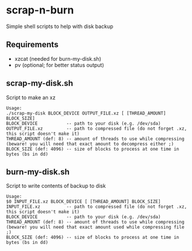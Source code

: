 # scrap-n-burn
Simple shell scripts to help with disk backup

## Requirements
 * xzcat (needed for burn-my-disk.sh)
 * pv (optional; for better status output)

## scrap-my-disk.sh
Script to make an xz

```
Usage:
./scrap-my-disk BLOCK_DEVICE OUTPUT_FILE.xz [ [THREAD_AMOUNT] BLOCK_SIZE]
BLOCK_DEVICE           -- path to your disk (e.g. /dev/sda)
OUTPUT_FILE.xz         -- path to compressed file (do not forget .xz, this script doesn't make it)
THREAD_AMOUNT (def: 8) -- amount of threads to use while compressing (beware! you will need that exact amount to decompress either ;)
BLOCK_SIZE (def: 4096) -- size of blocks to process at one time in bytes (bs in dd)
```

## burn-my-disk.sh
Script to write contents of backup to disk

```
Usage:
$0 INPUT_FILE.xz BLOCK_DEVICE [ [THREAD_AMOUNT] BLOCK_SIZE]
INPUT_FILE.xz          -- path to compressed file (do not forget .xz, this script doesn't make it)
BLOCK_DEVICE           -- path to your disk (e.g. /dev/sda)
THREAD_AMOUNT (def: 8) -- amount of threads to use while compressing (beware! you will need that exact amount used while compressing file ;)
BLOCK_SIZE (def: 4096) -- size of blocks to process at one time in bytes (bs in dd)
```